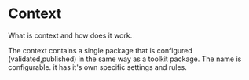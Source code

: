 # Context

What is context and how does it work.

The context contains a single package that is configured (validated,published) in the same way as a toolkit package. The name is configurable. it has it's own specific settings and rules.